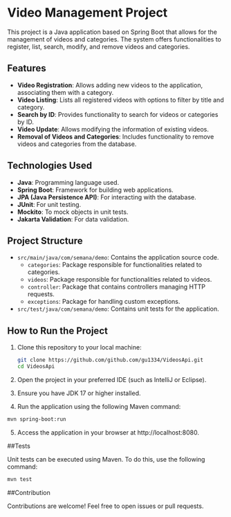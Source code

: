 # Video Management Project

This project is a Java application based on Spring Boot that allows for the management of videos and categories. The system offers functionalities to register, list, search, modify, and remove videos and categories.

## Features

- **Video Registration**: Allows adding new videos to the application, associating them with a category.
- **Video Listing**: Lists all registered videos with options to filter by title and category.
- **Search by ID**: Provides functionality to search for videos or categories by ID.
- **Video Update**: Allows modifying the information of existing videos.
- **Removal of Videos and Categories**: Includes functionality to remove videos and categories from the database.

## Technologies Used

- **Java**: Programming language used.
- **Spring Boot**: Framework for building web applications.
- **JPA (Java Persistence API)**: For interacting with the database.
- **JUnit**: For unit testing.
- **Mockito**: To mock objects in unit tests.
- **Jakarta Validation**: For data validation.

## Project Structure

- `src/main/java/com/semana/demo`: Contains the application source code.
  - `categories`: Package responsible for functionalities related to categories.
  - `videos`: Package responsible for functionalities related to videos.
  - `controller`: Package that contains controllers managing HTTP requests.
  - `exceptions`: Package for handling custom exceptions.
- `src/test/java/com/semana/demo`: Contains unit tests for the application.

## How to Run the Project

1. Clone this repository to your local machine:
   ```bash
   git clone https://github.com/github.com/gu1334/VideosApi.git
   cd VideosApi

2. Open the project in your preferred IDE (such as IntelliJ or Eclipse).

3. Ensure you have JDK 17 or higher installed.

4. Run the application using the following Maven command:

  ```bash
  mvn spring-boot:run
  ```
5. Access the application in your browser at http://localhost:8080.

##Tests

Unit tests can be executed using Maven. To do this, use the following command:

  ```bash
  mvn test
  ```

##Contribution

Contributions are welcome! Feel free to open issues or pull requests.




